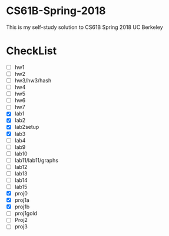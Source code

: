 # CS61B-Spring-2018
This is my self-study solution to CS61B Spring 2018 UC Berkeley

# CheckList
- [ ] hw1
- [ ] hw2
- [ ] hw3/hw3/hash
- [ ] hw4
- [ ] hw5
- [ ] hw6
- [ ] hw7
- [x] lab1
- [x] lab2
- [x] lab2setup
- [x] lab3
- [ ] lab4
- [ ] lab9
- [ ] lab10
- [ ] lab11/lab11/graphs
- [ ] lab12
- [ ] lab13
- [ ] lab14
- [ ] lab15
- [x] proj0
- [x] proj1a
- [x] proj1b
- [ ] proj1gold
- [ ] Proj2
- [ ] proj3
